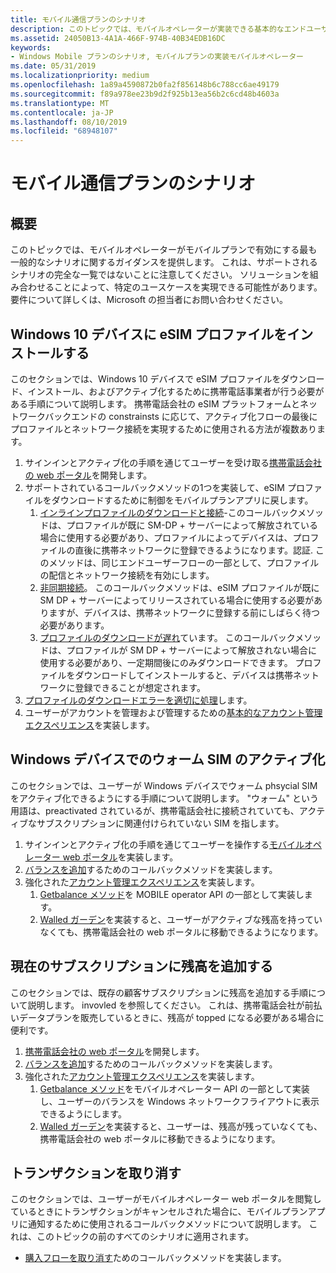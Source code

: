 ```yaml
---
title: モバイル通信プランのシナリオ
description: このトピックでは、モバイルオペレーターが実装できる基本的なエンドユーザー向けシナリオについて説明します。
ms.assetid: 24050B13-4A1A-466F-974B-40B34EDB16DC
keywords:
- Windows Mobile プランのシナリオ, モバイルプランの実装モバイルオペレーター
ms.date: 05/31/2019
ms.localizationpriority: medium
ms.openlocfilehash: 1a89a4590872b0fa2f856148b6c788cc6ae49179
ms.sourcegitcommit: f89a978ee23b9d2f925b13ea56b2c6cd48b4603a
ms.translationtype: MT
ms.contentlocale: ja-JP
ms.lasthandoff: 08/10/2019
ms.locfileid: "68948107"
---
```

# <a name="mobile-plans-scenarios"></a>モバイル通信プランのシナリオ

## <a name="overview"></a>概要

このトピックでは、モバイルオペレーターがモバイルプランで有効にする最も一般的なシナリオに関するガイダンスを提供します。 これは、サポートされるシナリオの完全な一覧ではないことに注意してください。 ソリューションを組み合わせることによって、特定のユースケースを実現できる可能性があります。 要件について詳しくは、Microsoft の担当者にお問い合わせください。

## <a name="install-an-esim-profile-on-a-windows-10-device"></a>Windows 10 デバイスに eSIM プロファイルをインストールする

このセクションでは、Windows 10 デバイスで eSIM プロファイルをダウンロード、インストール、およびアクティブ化するために携帯電話事業者が行う必要がある手順について説明します。 携帯電話会社の eSIM プラットフォームとネットワークバックエンドの constrainsts に応じて、アクティブ化フローの最後にプロファイルとネットワーク接続を実現するために使用される方法が複数あります。

1. サインインとアクティブ化の手順を通じてユーザーを受け取る[携帯電話会社の web ポータル](mobile-plans-web-portal.md#web-portal-interface-for-esim-enabled-devices)を開発します。
2. サポートされているコールバックメソッドの1つを実装して、eSIM プロファイルをダウンロードするために制御をモバイルプランアプリに戻します。
   1. [インラインプロファイルのダウンロードと接続](mobile-plans-callback-notifications.md#inline-profile-download-and-connectivity)-このコールバックメソッドは、プロファイルが既に SM-DP + サーバーによって解放されている場合に使用する必要があり、プロファイルによってデバイスは、プロファイルの直後に携帯ネットワークに登録できるようになります。認証. このメソッドは、同じエンドユーザーフローの一部として、プロファイルの配信とネットワーク接続を有効にします。
   2. [非同期接続](mobile-plans-callback-notifications.md#asynchronous-connectivity)。 このコールバックメソッドは、eSIM プロファイルが既に SM DP + サーバーによってリリースされている場合に使用する必要がありますが、デバイスは、携帯ネットワークに登録する前にしばらく待つ必要があります。
   3. [プロファイルのダウンロードが遅れ](mobile-plans-callback-notifications.md#delayed-esim-profile-download-and-activation)ています。 このコールバックメソッドは、プロファイルが SM DP + サーバーによって解放されない場合に使用する必要があり、一定期間後にのみダウンロードできます。 プロファイルをダウンロードしてインストールすると、デバイスは携帯ネットワークに登録できることが想定されます。
3. [プロファイルのダウンロードエラーを適切に処理](mobile-plans-eSIM-error-handling.md)します。
4. ユーザーがアカウントを管理および管理するための[基本的なアカウント管理エクスペリエンス](mobile-plans-account-management.md#basic-account-management-experience)を実装します。

## <a name="activate-a-warm-sim-in-a-windows-device"></a>Windows デバイスでのウォーム SIM のアクティブ化

このセクションでは、ユーザーが Windows デバイスでウォーム phsycial SIM をアクティブ化できるようにする手順について説明します。 "ウォーム" という用語は、preactivated されているが、携帯電話会社に接続されていても、アクティブなサブスクリプションに関連付けられていない SIM を指します。

1. サインインとアクティブ化の手順を通じてユーザーを操作する[モバイルオペレーター web ポータル](mobile-plans-web-portal.md#web-portal-interface-for-physical-sims)を実装します。
2. [バランスを追加](mobile-plans-callback-notifications.md#adding-balance)するためのコールバックメソッドを実装します。
3. 強化された[アカウント管理エクスペリエンス](mobile-plans-account-management.md#enhanced-account-management-experience)を実装します。
   1. [Getbalance メソッド](mobile-plans-account-management.md#getbalance-api)を MOBILE operator API の一部として実装します。
   2. [Walled ガーデン](mobile-plans-walled-garden.md)を実装すると、ユーザーがアクティブな残高を持っていなくても、携帯電話会社の web ポータルに移動できるようになります。

## <a name="add-balance-to-a-current-subscription"></a>現在のサブスクリプションに残高を追加する

このセクションでは、既存の顧客サブスクリプションに残高を追加する手順について説明します。 invovled を参照してください。 これは、携帯電話会社が前払いデータプランを販売しているときに、残高が topped になる必要がある場合に便利です。

1. [携帯電話会社の web ポータル](mobile-plans-web-portal.md)を開発します。
2. [バランスを追加](mobile-plans-callback-notifications.md#adding-balance)するためのコールバックメソッドを実装します。
3. 強化された[アカウント管理エクスペリエンス](mobile-plans-account-management.md#enhanced-account-management-experience)を実装します。
   1. [Getbalance メソッド](mobile-plans-account-management.md#getbalance-api)をモバイルオペレーター API の一部として実装し、ユーザーのバランスを Windows ネットワークフライアウトに表示できるようにします。
   2. [Walled ガーデン](mobile-plans-walled-garden.md)を実装すると、ユーザーは、残高が残っていなくても、携帯電話会社の web ポータルに移動できるようになります。

## <a name="cancelling-a-transaction"></a>トランザクションを取り消す

このセクションでは、ユーザーがモバイルオペレーター web ポータルを閲覧しているときにトランザクションがキャンセルされた場合に、モバイルプランアプリに通知するために使用されるコールバックメソッドについて説明します。 これは、このトピックの前のすべてのシナリオに適用されます。

- [購入フローを取り消す](mobile-plans-callback-notifications.md#canceling-purchase-flow)ためのコールバックメソッドを実装します。

